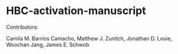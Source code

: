 # HBC-activation-manuscript


























Contributors:

Camila M. Barrios Camacho, Matthew J. Zunitch, Jonathan D. Louie,  Woochan Jang,  James E. Schwob
